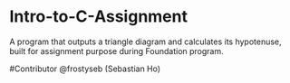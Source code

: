 # Intro-to-C-Assignment
A program that outputs a triangle diagram and calculates its hypotenuse, built for assignment purpose during Foundation program.

#Contributor
@frostyseb (Sebastian Ho)
